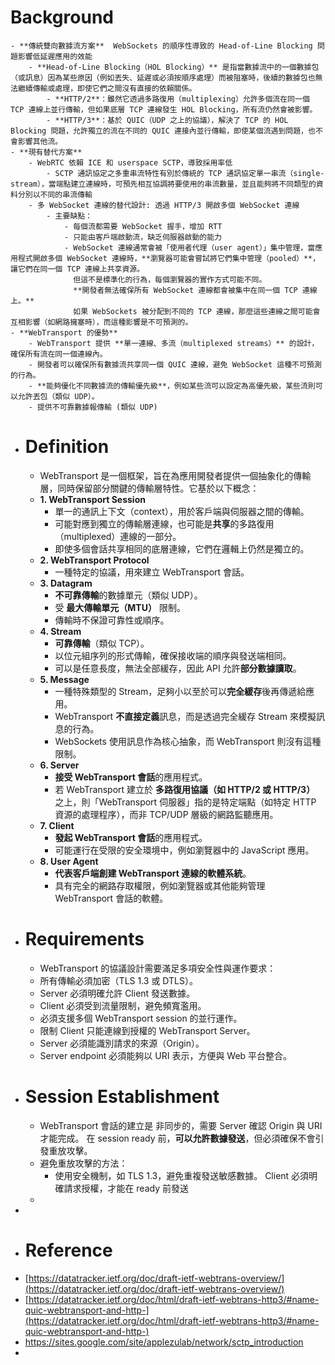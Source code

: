 # Background
	- **傳統雙向數據流方案**  WebSockets 的順序性導致的 Head-of-Line Blocking 問題影響低延遲應用的效能
		- **Head-of-Line Blocking（HOL Blocking）** 是指當數據流中的一個數據包（或訊息）因為某些原因（例如丟失、延遲或必須按順序處理）而被阻塞時，後續的數據包也無法繼續傳輸或處理，即使它們之間沒有直接的依賴關係。
			- **HTTP/2**：雖然它透過多路復用（multiplexing）允許多個流在同一個 TCP 連線上並行傳輸，但如果底層 TCP 連線發生 HOL Blocking，所有流仍然會被影響。
			- **HTTP/3**：基於 QUIC（UDP 之上的協議），解決了 TCP 的 HOL Blocking 問題，允許獨立的流在不同的 QUIC 連接內並行傳輸，即使某個流遇到問題，也不會影響其他流。
	- **現有替代方案**
		- WebRTC 依賴 ICE 和 userspace SCTP，導致採用率低
			- SCTP 通訊協定之多重串流特性有別於傳統的 TCP 通訊協定單一串流（single-stream），當端點建立連線時，可預先相互協調將要使用的串流數量，並且能夠將不同類型的資料分別以不同的串流傳輸
		- 多 WebSocket 連線的替代設計: 透過 HTTP/3 開啟多個 WebSocket 連線
			- 主要缺點：
				- 每個流都需要 WebSocket 握手，增加 RTT
				- 只能由客戶端啟動流，缺乏伺服器啟動的能力
				- WebSocket 連線通常會被「使用者代理（user agent）」集中管理，當應用程式開啟多個 WebSocket 連線時，**瀏覽器可能會嘗試將它們集中管理（pooled）**，讓它們在同一個 TCP 連線上共享資源。
				  但這不是標準化的行為，每個瀏覽器的實作方式可能不同。
				  **開發者無法確保所有 WebSocket 連線都會被集中在同一個 TCP 連線上。**
				  如果 WebSockets 被分配到不同的 TCP 連線，那麼這些連線之間可能會互相影響（如網路擁塞時），而這種影響是不可預測的。
	- **WebTransport 的優勢**
		- WebTransport 提供 **單一連線、多流（multiplexed streams）** 的設計，確保所有流在同一個連線內。
		- 開發者可以確保所有數據流共享同一個 QUIC 連線，避免 WebSocket 這種不可預測的行為。
		- **能夠優化不同數據流的傳輸優先級**，例如某些流可以設定為高優先級，某些流則可以允許丟包（類似 UDP）。
		- 提供不可靠數據報傳輸 (類似 UDP)
- # Definition
	- WebTransport 是一個框架，旨在為應用開發者提供一個抽象化的傳輸層，同時保留部分關鍵的傳輸層特性。它基於以下概念：
	- **1. WebTransport Session**
		- 單一的通訊上下文（context），用於客戶端與伺服器之間的傳輸。
		- 可能對應到獨立的傳輸層連線，也可能是**共享**的多路復用（multiplexed）連線的一部分。
		- 即使多個會話共享相同的底層連線，它們在邏輯上仍然是獨立的。
	- **2. WebTransport Protocol**
		- 一種特定的協議，用來建立 WebTransport 會話。
	- **3. Datagram**
		- **不可靠傳輸**的數據單元（類似 UDP）。
		- 受 **最大傳輸單元（MTU）** 限制。
		- 傳輸時不保證可靠性或順序。
	- **4. Stream**
		- **可靠傳輸**（類似 TCP）。
		- 以位元組序列的形式傳輸，確保接收端的順序與發送端相同。
		- 可以是任意長度，無法全部緩存，因此 API 允許**部分數據讀取**。
	- **5. Message**
		- 一種特殊類型的 Stream，足夠小以至於可以**完全緩存**後再傳遞給應用。
		- WebTransport **不直接定義**訊息，而是透過完全緩存 Stream 來模擬訊息的行為。
		- WebSockets 使用訊息作為核心抽象，而 WebTransport 則沒有這種限制。
	- **6. Server**
		- **接受 WebTransport 會話**的應用程式。
		- 若 WebTransport 建立於 **多路復用協議（如 HTTP/2 或 HTTP/3）** 之上，則「WebTransport 伺服器」指的是特定端點（如特定 HTTP 資源的處理程序），而非 TCP/UDP 層級的網路監聽應用。
	- **7. Client**
		- **發起 WebTransport 會話**的應用程式。
		- 可能運行在受限的安全環境中，例如瀏覽器中的 JavaScript 應用。
	- **8. User Agent**
		- **代表客戶端創建 WebTransport 連線的軟體系統**。
		- 具有完全的網路存取權限，例如瀏覽器或其他能夠管理 WebTransport 會話的軟體。
- # Requirements
	- WebTransport 的協議設計需要滿足多項安全性與運作要求：
	- 所有傳輸必須加密（TLS 1.3 或 DTLS）。
	- Server 必須明確允許 Client 發送數據。
	- Client 必須受到流量限制，避免頻寬濫用。
	- 必須支援多個 WebTransport session 的並行運作。
	- 限制 Client 只能連線到授權的 WebTransport Server。
	- Server 必須能識別請求的來源（Origin）。
	- Server endpoint 必須能夠以 URI 表示，方便與 Web 平台整合。
- # Session Establishment
	- WebTransport 會話的建立是 非同步的，需要 Server 確認 Origin 與 URI 才能完成。
	  在 session ready 前，**可以允許數據發送**，但必須確保不會引發重放攻擊。
	- 避免重放攻擊的方法：
		- 使用安全機制，如 TLS 1.3，避免重複發送敏感數據。
		  Client 必須明確請求授權，才能在 ready 前發送
	-
-
- # Reference
- [https://datatracker.ietf.org/doc/draft-ietf-webtrans-overview/](https://datatracker.ietf.org/doc/draft-ietf-webtrans-overview/)
- [https://datatracker.ietf.org/doc/html/draft-ietf-webtrans-http3/#name-quic-webtransport-and-http-](https://datatracker.ietf.org/doc/html/draft-ietf-webtrans-http3/#name-quic-webtransport-and-http-)
- https://sites.google.com/site/applezulab/network/sctp_introduction
-